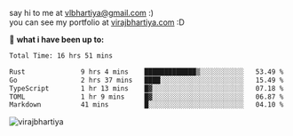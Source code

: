 say hi to me at [vlbhartiya@gmail.com](mailto:vlbhartiya@gmail.com) :)<br/>
you can see my portfolio at [virajbhartiya.com](https://virajbhartiya.com) :D<br/>


🚀 **what i have been up to:**

<!--START_SECTION:waka-->

```txt
Total Time: 16 hrs 51 mins

Rust              9 hrs 4 mins    █████████████▒░░░░░░░░░░░   53.49 %
Go                2 hrs 37 mins   ████░░░░░░░░░░░░░░░░░░░░░   15.49 %
TypeScript        1 hr 13 mins    █▓░░░░░░░░░░░░░░░░░░░░░░░   07.18 %
TOML              1 hr 9 mins     █▓░░░░░░░░░░░░░░░░░░░░░░░   06.87 %
Markdown          41 mins         █░░░░░░░░░░░░░░░░░░░░░░░░   04.10 %
```

<!--END_SECTION:waka-->

<p align="left"> <img src="https://komarev.com/ghpvc/?username=virajbhartiya&color=blue" alt="virajbhartiya" /> </p>
